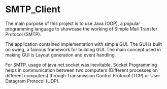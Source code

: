# SMTP_Client

The main purpose of this project is to use Java (OOP), a popular programming language to showcase the working of Simple Mail Transfer Protocol (SMTP).

The application contained implementation with simple GUI. The GUI is built on swing, a famous framework for building GUI. The main concept used in making GUI is Layout generation and event handling.

For SMTP, usage of java.net.socket was inevitable. Socket Programming helps in communication between two computers (Different processes on different computers) through Transmission Control Protocol (TCP) or User Datagram Protocol (UDP).
